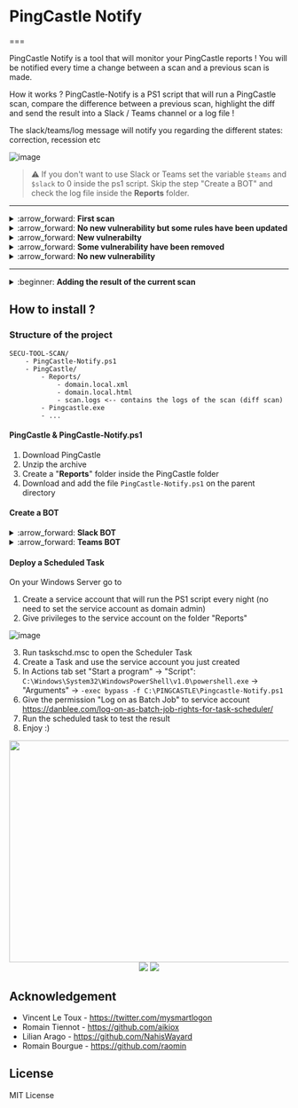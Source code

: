 # PingCastle Notify
===

PingCastle Notify is a tool that will monitor your PingCastle reports ! You will be notified every time a change between a scan and a previous scan is made.

How it works ? PingCastle-Notify is a PS1 script that will run a PingCastle scan, compare the difference between a previous scan, highlight the diff and send the result into a Slack / Teams channel or a log file !

The slack/teams/log message will notify you regarding the different states: correction, recession etc

<p align="center">

![image](https://user-images.githubusercontent.com/5891788/193772010-949bd9d4-4d73-4df6-ad24-5ee2115fa9b2.png)


> :warning: If you don't want to use Slack or Teams set the variable `$teams` and `$slack` to 0 inside the ps1 script. Skip the step "Create a BOT" and check the log file inside the **Reports** folder.

</p>
<hr>
<details>
<summary>:arrow_forward: <b>First scan</b></summary>

Slack             | Teams
:-------------------------:|:-------------------------:
![image](https://user-images.githubusercontent.com/5891788/191265007-57656f04-12ed-4e93-af36-90b0711aa412.png)  |   ![image](https://user-images.githubusercontent.com/5891788/193760283-ef171f2d-6992-44b7-ad8e-8b3f113ffe3d.png)


</details>
<details>
<summary>:arrow_forward: <b>No new vulnerability but some rules have been updated</b></summary>

![image](https://user-images.githubusercontent.com/5891788/191266282-cd790c58-76df-4116-89fa-4aa954f0dd7e.png)

</details>
<details>

<summary>:arrow_forward: <b>New vulnerabilty</b></summary>

Slack             | Teams
:-------------------------:|:-------------------------:
![image](https://user-images.githubusercontent.com/5891788/191268156-cb1c1884-beef-421e-9aae-75661e071abf.png)  |   ![image](https://user-images.githubusercontent.com/5891788/193760136-668fca48-9ddf-47dd-b82a-0708117954f1.png)


</details>
<details>
<summary>:arrow_forward: <b>Some vulnerability have been removed</b></summary>

Slack             | Teams
:-------------------------:|:-------------------------:
![image](https://user-images.githubusercontent.com/5891788/191265798-0ef01763-6401-4c51-9d7d-8bf6f5ab246d.png)   |   ![image](https://user-images.githubusercontent.com/5891788/193760223-8658c35c-0ef3-4012-8679-8946987f4e4a.png)
 


</details>
<details>
<summary>:arrow_forward: <b>No new vulnerability</b></summary>

No result in slack since reports are the same
</details>

---
<details>
<summary>:beginner: <b>Adding the result of the current scan</b></summary>

Set the variable `$print_current_result` to 1 in the script, the rules flagged on the current scan will be added as a thread into Slack or after the rule diff on Teams.

Slack             | Teams
:-------------------------:|:-------------------------:
![image](https://user-images.githubusercontent.com/5891788/194527966-f13e0f85-cff6-4e22-86b1-00f871b29cc2.png)  |   ![Teams_8N2r3YiVh4](https://user-images.githubusercontent.com/5891788/194527837-8f6f0910-aa17-47d2-bfee-01d4defa569b.png)
</details>



## How to install ?

### Structure of the project

```
SECU-TOOL-SCAN/
    - PingCastle-Notify.ps1
    - PingCastle/
        - Reports/
            - domain.local.xml
            - domain.local.html
            - scan.logs <-- contains the logs of the scan (diff scan)
        - Pingcastle.exe
        - ...
```

#### PingCastle & PingCastle-Notify.ps1

1. Download PingCastle
2. Unzip the archive
3. Create a "**Reports**" folder inside the PingCastle folder
4. Download and add the file `PingCastle-Notify.ps1` on the parent directory

#### Create a BOT

<details>
<summary>:arrow_forward: <b>Slack BOT</b></summary>

1. In Slack create an application https://api.slack.com/apps
2. Add the following rights
   - Click on "Add features and functionality" -> Bots (configure the name)
   - Click on "Add features and functionality" -> Permissions (add the following permissions)
   - Generate a "Bot User OAuth Token" on the Permissions tab
   
![image](https://user-images.githubusercontent.com/5891788/191264679-7942173b-bb1f-4dd1-a936-4e97acdb1b5e.png)

3. Get your token add it to the PingCastle-Notify.ps1 script
4. Create a slack channel and add your bot user to the channel
5. You can test your bot using https://api.slack.com/methods/chat.postMessage/test
6. Add the channel to the script
7. Run the script to test using this command: 
   `powershell.exe -exec bypass C:\YOUR_PATH\SECU-TOOL-SCAN\PingCastle-Notify.ps1`
</details>
<details>
<summary>:arrow_forward: <b>Teams BOT</b></summary>

1. Create a channel **pingcastle-scan**
2. Click on the "..." dots and select "Connectors"
3. Search for **Webhook**
4. Add the webhook
5. Re-click on the connectors button and on the webhook click **"configure"**
6. Add a title and a logo and click **Create**, copy the wehbook URL
7. Add the url on the variable `$teamsUri`
8. Set the variable `$teams` to 1 and `$slack` to 0
</details>

#### Deploy a Scheduled Task

On your Windows Server go to

1. Create a service account that will run the PS1 script every night (no need to set the service account as domain admin)
2. Give privileges to the service account on the folder "Reports"

![image](https://user-images.githubusercontent.com/5891788/191264615-ab0b9479-b869-4cbf-9e74-499ca0b38c4e.png)

3. Run taskschd.msc to open the Scheduler Task
4. Create a Task and use the service account you just created
5. In Actions tab set "Start a program" -> "Script": `C:\Windows\System32\WindowsPowerShell\v1.0\powershell.exe` -> "Arguments" -> `-exec bypass -f C:\PINGCASTLE\Pingcastle-Notify.ps1`
6. Give the permission "Log on as Batch Job" to service account https://danblee.com/log-on-as-batch-job-rights-for-task-scheduler/
7. Run the scheduled task to test the result
8. Enjoy :)

<p align="center">
<img width="600" height="400" src="https://user-images.githubusercontent.com/5891788/191264530-bb4f2700-d91b-4e94-8bb8-ea57238e90ca.png">
<img src="https://user-images.githubusercontent.com/5891788/191264565-a5fe4a3c-b14d-4e5a-b6c0-efe741d4591d.png">
<img src="https://user-images.githubusercontent.com/5891788/191264503-cb3155a9-f2b3-4fed-b6de-eaf35b47a545.png">
</p>

## Acknowledgement

- Vincent Le Toux - https://twitter.com/mysmartlogon
- Romain Tiennot - https://github.com/aikiox
- Lilian Arago - https://github.com/NahisWayard
- Romain Bourgue - https://github.com/raomin

## License

MIT License
